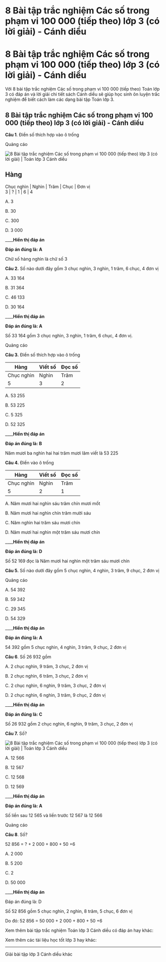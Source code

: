 # 8 Bài tập trắc nghiệm Các số trong phạm vi 100 000 (tiếp theo) lớp 3 (có lời giải) - Cánh diều

# 8 Bài tập trắc nghiệm Các số trong phạm vi 100 000 (tiếp theo) lớp 3 (có lời giải) - Cánh diều

Với 8 bài tập trắc nghiệm Các số trong phạm vi 100 000 (tiếp theo) Toán lớp 3 có đáp án và lời giải chi tiết sách Cánh diều sẽ giúp học sinh ôn luyện trắc nghiệm để biết cách làm các dạng bài tập Toán lớp 3.

## 8 Bài tập trắc nghiệm Các số trong phạm vi 100 000 (tiếp theo) lớp 3 (có lời giải) - Cánh diều

**Câu 1**. Điền số thích hợp vào ô trống

Quảng cáo

![8 Bài tập trắc nghiệm Các số trong phạm vi 100 000 \(tiếp theo\) lớp 3 \(có lời giải\) | Toán lớp 3 Cánh diều](https://vietjack.com/toan-3-cd/images/trac-nghiem-cac-so-trong-pham-vi-100-000-tiep-theo.PNG)

Hàng  
---  
Chục nghìn |  Nghìn |  Trăm |  Chục |  Đơn vị  
3 |  ? |  1 |  6 |  4  
  
A. 3

B. 30

C. 300

D. 3 000

____**Hiển thị đáp án**

**Đáp án đúng là: A**

Chữ số hàng nghìn là chữ số 3

**Câu 2.** Số nào dưới đây gồm 3 chục nghìn, 3 nghìn, 1 trăm, 6 chục, 4 đơn vị

A. 33 164

B. 31 364

C. 46 133

D. 30 164

____**Hiển thị đáp án**

**Đáp án đúng là: A**

Số 33 164 gồm 3 chục nghìn, 3 nghìn, 1 trăm, 6 chục, 4 đơn vị.

Quảng cáo

**Câu 3.** Điền số thích hợp vào ô trống

Hàng |  Viết số |  Đọc số  
---|---|---  
Chục nghìn |  Nghìn |  Trăm |  Chục |  Đơn vị  
5 |  3 |  2 |  2 |  5 |  ? |  Năm mươi ba nghìn hai hai trăm mươi lăm  
  
A. 53 255

B. 53 225

C. 5 325

D. 52 325

____**Hiển thị đáp án**

**Đáp án đúng là: B**

Năm mươi ba nghìn hai hai trăm mươi lăm viết là 53 225

**Câu 4.** Điền vào ô trống

Hàng |  Viết số |  Đọc số  
---|---|---  
Chục nghìn |  Nghìn |  Trăm |  Chục |  Đơn vị  
5 |  2 |  1 |  6 |  9 |  52 169 |  ?  
  
A. Năm mươi hai nghìn sáu trăm chín mươi mốt

B. Năm mươi hai nghìn chín trăm mười sáu

C. Năm nghìn hai trăm sáu mươi chín

D. Năm mươi hai nghìn một trăm sáu mươi chín

____**Hiển thị đáp án**

**Đáp án đúng là: D**

Số 52 169 đọc là Năm mươi hai nghìn một trăm sáu mươi chín

**Câu 5.** Số nào dưới đây gồm 5 chục nghìn, 4 nghìn, 3 trăm, 9 chục, 2 đơn vị

Quảng cáo

A. 54 392

B. 59 342

C. 29 345

D. 54 329

____**Hiển thị đáp án**

**Đáp án đúng là: A**

54 392 gồm 5 chục nghìn, 4 nghìn, 3 trăm, 9 chục, 2 đơn vị

**Câu 6**. Số 26 932 gồm

A. 2 chục nghìn, 9 trăm, 3 chục, 2 đơn vị

B. 2 chục nghìn, 6 trăm, 3 chục, 2 đơn vị

C. 2 chục nghìn, 6 nghìn, 9 trăm, 3 chục, 2 đơn vị

D. 2 chục nghìn, 6 nghìn, 3 trăm, 9 chục, 2 đơn vị 

____**Hiển thị đáp án**

**Đáp án đúng là: C**

Số 26 932 gồm 2 chục nghìn, 6 nghìn, 9 trăm, 3 chục, 2 đơn vị 

**Câu 7.** Số?

![8 Bài tập trắc nghiệm Các số trong phạm vi 100 000 \(tiếp theo\) lớp 3 \(có lời giải\) | Toán lớp 3 Cánh diều](https://vietjack.com/toan-3-cd/images/trac-nghiem-cac-so-trong-pham-vi-100-000-tiep-theo-a.PNG)

A. 12 566

B. 12 567

C. 12 568

D. 12 569

____**Hiển thị đáp án**

**Đáp án đúng là: A**

Số liền sau 12 565 và liền trước 12 567 là 12 566

Quảng cáo

**Câu 8**. Số?

52 856 = ? + 2 000 + 800 + 50 +6

A. 2 000

B. 5 200

C. 2

D. 50 000

____**Hiển thị đáp án**

Đáp án đúng là: D

Số 52 856 gồm 5 chục nghìn, 2 nghìn, 8 trăm, 5 chục, 6 đơn vị

Do đó: 52 856 = 50 000 + 2 000 + 800 + 50 +6

Xem thêm bài tập trắc nghiệm Toán lớp 3 Cánh diều có đáp án hay khác:

Xem thêm các tài liệu học tốt lớp 3 hay khác:

* * *

Giải bài tập lớp 3 Cánh diều khác
